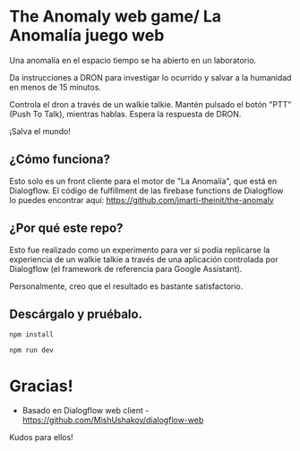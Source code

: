 # The Anomaly web game/ La Anomalía juego web

Una anomalía en el espacio tiempo se ha abierto en un laboratorio.

Da instrucciones a DRON para investigar lo ocurrido y salvar a la humanidad en menos de 15 minutos.

Controla el dron a través de un walkie talkie. Mantén pulsado el botón "PTT" (Push To Talk),
mientras hablas. Espera la respuesta de DRON.

¡Salva el mundo!

## ¿Cómo funciona?

Esto solo es un front cliente para el motor de "La Anomalía", que está en Dialogflow.
El código de fulfillment de las firebase functions de Dialogflow lo puedes encontrar aquí:
https://github.com/jmarti-theinit/the-anomaly

## ¿Por qué este repo?

Esto fue realizado como un experimento para ver si podía replicarse la experiencia
de un walkie talkie a través de una aplicación controlada por Dialogflow (el framework de referencia
para Google Assistant).

Personalmente, creo que el resultado es bastante satisfactorio.

## Descárgalo y pruébalo.

`npm install`

`npm run dev`

# Gracias!

* Basado en Dialogflow web client - https://github.com/MishUshakov/dialogflow-web

Kudos para ellos!
